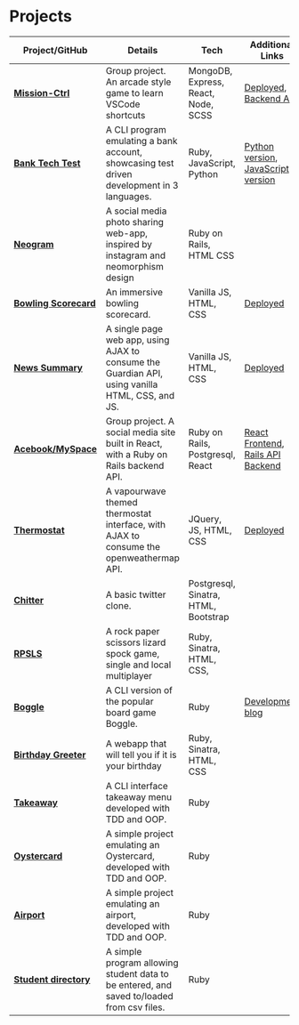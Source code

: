 # Projects

| Project/GitHub          | Details                                                                                         | Tech                                 | Additional Links                                                                                                                            |
| ----------------------- | ----------------------------------------------------------------------------------------------- | ------------------------------------ | ------------------------------------------------------------------------------------------------------------------------------------------- |
| **[Mission-Ctrl]**      | Group project. An arcade style game to learn VSCode shortcuts                                   | MongoDB, Express, React, Node, SCSS        | [Deployed](http://mission-ctrl.surge.sh/), [Backend API](https://github.com/hturnbull93/mission-ctrl-api-node)                              |
| **[Bank Tech Test]**    | A CLI program emulating a bank account, showcasing test driven development in 3 languages.      | Ruby, JavaScript, Python             | [Python version](https://github.com/hturnbull93/bank-py), [JavaScript version](https://github.com/hturnbull93/bank-node)                    |
| **[Neogram]**           | A social media photo sharing web-app, inspired by instagram and neomorphism design              | Ruby on Rails, HTML CSS              |                                                                                                                                             |
| **[Bowling Scorecard]** | An immersive bowling scorecard.                                                                 | Vanilla JS, HTML, CSS                | [Deployed](http://immersive-bowling-scorecard.surge.sh/)                                                                                    |
| **[News Summary]**      | A single page web app, using AJAX to consume the Guardian API, using vanilla HTML, CSS, and JS. | Vanilla JS, HTML, CSS                | [Deployed](http://guardian-summariser.surge.sh/)                                                                                            |
| **[Acebook/MySpace]**   | Group project. A social media site built in React, with a Ruby on Rails backend API.            | Ruby on Rails, Postgresql, React     | [React Frontend](https://github.com/hturnbull93/acebook-myspace-react), [Rails API Backend](https://github.com/hturnbull93/acebook-myspace) |
| **[Thermostat]**        | A vapourwave themed thermostat interface, with AJAX to consume the openweathermap API.          | JQuery, JS, HTML, CSS                | [Deployed](https://vapourwave-thermostat.surge.sh)                                                                                          |
| **[Chitter]**           | A basic twitter clone.                                                                          | Postgresql, Sinatra, HTML, Bootstrap |                                                                                                                                             |
| **[RPSLS]**             | A rock paper scissors lizard spock game, single and local multiplayer                           | Ruby, Sinatra, HTML, CSS,            |                                                                                                                                             |
| **[Boggle]**            | A CLI version of the popular board game Boggle.                                                 | Ruby                                 | [Development blog](https://medium.com/@hturnbull93/boggle-in-ruby-dice-and-grids-425bb17625ee)                                              |
| **[Birthday Greeter]**  | A webapp that will tell you if it is your birthday                                              | Ruby, Sinatra, HTML, CSS             |                                                                                                                                             |
| **[Takeaway]**          | A CLI interface takeaway menu developed with TDD and OOP.                                       | Ruby                                 |                                                                                                                                             |
| **[Oystercard]**        | A simple project emulating an Oystercard, developed with TDD and OOP.                           | Ruby                                 |                                                                                                                                             |
| **[Airport]**           | A simple project emulating an airport, developed with TDD and OOP.                              | Ruby                                 |                                                                                                                                             |
| **[Student directory]** | A simple program allowing student data to be entered, and saved to/loaded from csv files.       | Ruby                                 |                                                                                                                                             |

[mission-ctrl]: https://github.com/tommyrharper/mission-ctrl
[bank tech test]: https://github.com/hturnbull93/bank
[neogram]: https://github.com/hturnbull93/instagram-challenge
[bowling scorecard]: https://github.com/hturnbull93/bowling-challenge
[news summary]: https://github.com/hturnbull93/news-summary-challenge
[acebook/myspace]: https://github.com/hturnbull93/acebook-myspace
[thermostat]: https://github.com/hturnbull93/thermostat
[chitter]: https://github.com/hturnbull93/chitter-challenge
[rpsls]: https://github.com/hturnbull93/rps-challenge
[boggle]: https://github.com/hturnbull93/boggle-in-ruby
[birthday greeter]: https://github.com/hturnbull93/birthday-greeter-app
[takeaway]: https://github.com/hturnbull93/takeaway-challenge
[oystercard]: https://github.com/hturnbull93/oystercard
[airport]: https://github.com/hturnbull93/airport_challenge
[student directory]: https://github.com/hturnbull93/student-directory
